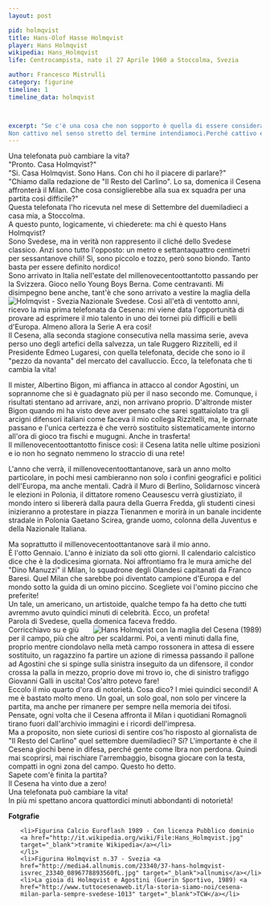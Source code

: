 ```yaml
---
layout: post

pid: holmqvist
title: Hans-Olof Hasse Holmqvist 
player: Hans Holmqvist
wikipedia: Hans_Holmqvist
life: Centrocampista, nato il 27 Aprile 1960 a Stoccolma, Svezia

author: Francesco Mistrulli
category: figurine
timeline: 1
timeline_data: holmqvist



excerpt: "Se c'è una cosa che non sopporto è quella di essere considerato un cattivo giocatore. 
Non cattivo nel senso stretto del termine intendiamoci.Perché cattivo ero cattivo. La gamba non l'ho mai tirata indietro."
---
```

Una telefonata può cambiare la vita?  
"Pronto. Casa Holmqvist?"  
"Si. Casa Holmqvist. Sono Hans. Con chi ho il piacere di parlare?"  
"Chiamo dalla redazione de "Il Resto del Carlino". Lo sa, domenica il Cesena affronterà il Milan. Che cosa consiglierebbe alla sua ex squadra per una partita così difficile?"  
Questa telefonata l'ho ricevuta nel mese di Settembre del duemiladieci a casa mia, a Stoccolma.  
A questo punto, logicamente, vi chiederete: ma chi è questo Hans Holmqvist?  
Sono Svedese, ma in verità non rappresento il cliché dello Svedese classico. Anzi sono tutto l'opposto: un metro e  settantaquattro centimetri per sessantanove chili! Sì, sono piccolo e tozzo, però sono biondo. Tanto basta per essere definito nordico!  
Sono arrivato in Italia nell'estate del millenovecentoottantotto passando per la Svizzera. Gioco nello Young Boys Berna. Come centravanti. Mi disimpegno bene anche, tant'è che sono arrivato a vestire la maglia della Nazionale Svedese.
<img class="responsive-img border w30 margin-1em" src="http://media4.allnumis.com/23340/37-hans-holmqvist-isvrec_23340_0896778893560fL.jpg" alt="Holmqvist - Svezia" align="left">
Così all'età di ventotto anni, ricevo la mia prima telefonata da Cesena: mi viene data l'opportunità di provare ad esprimere il mio talento in uno dei tornei più difficili e belli d'Europa. Almeno allora la Serie A era così!  
Il Cesena, alla seconda stagione consecutiva nella massima serie, aveva perso uno degli artefici della salvezza, un tale Ruggero Rizzitelli, ed il Presidente Edmeo Lugaresi, con quella telefonata, decide che sono io il "pezzo da novanta" del mercato del cavalluccio. Ecco, la telefonata che ti cambia la vita!  

Il mister, Albertino Bigon, mi affianca in attacco al condor Agostini, un soprannome che si è guadagnato più per il naso secondo me. Comunque, i risultati stentano ad arrivare, anzi, non arrivano proprio. D'altronde mister Bigon quando mi ha visto deve aver pensato che sarei sgattaiolato tra gli arcigni difensori italiani come faceva il mio collega Rizzitelli, ma, le giornate passano e l'unica certezza è che verrò sostituito sistematicamente intorno all'ora di gioco tra fischi e mugugni. Anche in trasferta!  
Il millenovecentoottantotto finisce così: il Cesena latita nelle ultime posizioni e io non ho segnato nemmeno lo straccio di una rete!  

L'anno che verrà, il millenovecentoottantanove, sarà un anno molto particolare, in pochi mesi cambieranno non solo i confini geografici e politici dell'Europa, ma anche mentali. Cadrà il Muro di Berlino, Solidarnosc vincerà le elezioni in Polonia, il dittatore romeno Ceausescu verrà giustiziato, il mondo intero si libererà dalla paura della Guerra Fredda, gli studenti cinesi inizieranno a protestare in piazza Tienanmen e morirà in un banale incidente stradale in Polonia Gaetano Scirea, grande uomo, colonna della Juventus e della Nazionale Italiana.  
  
Ma soprattutto il millenovecentoottantanove sarà il mio anno.  
È l'otto Gennaio. L'anno è iniziato da soli otto giorni. Il calendario calcistico dice che è la dodicesima giornata. Noi affrontiamo fra le mura amiche del "Dino Manuzzi" il Milan, lo squadrone degli Olandesi capitanati da Franco Baresi. Quel Milan che sarebbe poi diventato campione d'Europa e del mondo sotto la guida di un omino piccino. Scegliete voi l'omino piccino che preferite!  
Un tale, un americano, un artistoide, qualche tempo fa ha detto che tutti avremmo avuto quindici minuti di celebrità. Ecco, un profeta!  
Parola di Svedese, quella domenica faceva freddo.  
<img class="responsive-img border w30 margin-1em" src="http://net-storage.tccstatic.com/storage/tuttocesenaweb.it/img_notizie/thumb1/61969d8722bf586d8c3c4b776aa0719a-22964-1283890857.jpeg" alt="Hans Holmqvist con la maglia del Cesena (1989)" align="right">
Corricchiavo su e giù per il campo, più che altro per scaldarmi. Poi, a venti minuti dalla fine, proprio mentre ciondolavo nella metà campo rossonera in attesa di essere sostituito, un ragazzino fa partire un azione di rimessa passando il pallone ad Agostini che si spinge sulla sinistra inseguito da un difensore, il condor crossa la palla in mezzo, proprio dove mi trovo io, che di sinistro trafiggo Giovanni Galli in uscita! Cos'altro potevo fare!  
Eccolo il mio quarto d'ora di notorietà. Cosa dico? I miei quindici secondi! A me è bastato molto meno. Un goal, un solo goal, non solo per vincere la partita, ma anche per rimanere per sempre nella memoria dei tifosi.  
Pensate, ogni volta che il Cesena affronta il Milan i quotidiani Romagnoli tirano fuori dall'archivio immagini e i ricordi dell'impresa.  
Ma a proposito, non siete curiosi di sentire cos'ho risposto al giornalista de "Il Resto del Carlino" quel settembre duemiladieci? Si? L'importante è che il Cesena giochi bene in difesa, perché gente come Ibra non perdona. Quindi mai scoprirsi, mai rischiare l'arrembaggio, bisogna giocare con la testa, compatti in ogni zona del campo. Questo ho detto.  
Sapete com'è finita la partita?  
Il Cesena ha vinto due a zero!  
Una telefonata può cambiare la vita!  
In più mi spettano ancora quattordici minuti abbondanti di notorietà!

<div class="post-disclaimer">
<b>Fotgrafie</b><br/>
<ol>

	<li>Figurina Calcio Euroflash 1989 - Con licenza Pubblico dominio <a href="http://it.wikipedia.org/wiki/File:Hans_Holmqvist.jpg" target="_blank">tramite Wikipedia</a></li>
    </li>
	<li>Figurina Holmqvist n.37 - Svezia <a href="http://media4.allnumis.com/23340/37-hans-holmqvist-isvrec_23340_0896778893560fL.jpg" target="_blank">allnumis</a></li>
	<li>La gioia di Holmqvist e Agostini (Guerin Sportivo, 1989) <a href="http://www.tuttocesenaweb.it/la-storia-siamo-noi/cesena-milan-parla-sempre-svedese-1013" target="_blank">TCW</a></li>

</ol>
</div>

<script>
    var holmqvist=[
                    {
                        type:"birth",
                        category:"event",
                        timestamps:[new Date(1960,4-1,27)],
                        text:{
                            body:"Il 27 Aprile 1960, nasce a Stoccolma, Svezia, Hans Holmqvist.",
                            link:null
                        }
                    },
                    {
                        type:"club",
                        category:"range",
                        timestamps:[1978,1983],
                        team:"Djurgårdens IF",
                        text:{
                            body:"Inizia la sua carriera nel Djurgårdens IF. Gioca 86 partite e segna 37 goal.",
                            link:null
                        }
                    },
                    {
                        type:"club",
                        category:"range",
                        timestamps:[1983,1984],
                        team:"Hammarby IF",
                        text:{
                            body:"Nel 1983 si trasferisce nel Hammarby. Gioca 14 match, segnando 3 volte.",
                            link:null
                        }
                    },
                    {
                        type:"club",
                        category:"range",
                        timestamps:[1984,1986],
                        team:"Fortuna Düsseldorf",
                        text:{
                            body:"Nel 1984 va in Germania, nel Fortuna Düsseldorf. Colleziona 59 presenze e va a segno 19 volte.",
                            link:null
                        }
                    },
                    {
                        type:"club",
                        category:"range",
                        timestamps:[1986,1987],
                        team:"Hammarby IF",
                        text:{
                            body:"Nel 1986 torna in Svezia nel Hammarby IF, segnando 1 gol in 21 partite.",
                            link:null
                        }
                    },
                    {
                        type:"club",
                        category:"range",
                        timestamps:[1987,1988],
                        team:"Young Boys",
                        text:{
                            body:"Nel 1987 si trasferisce in Svizzera per giocare negli Young Boys, colleziona 28 presenze e ben 10 reti.",
                            link:null
                        }
                    },
                    {
                        type:"club",
                        category:"range",
                        timestamps:[1988,1990],
                        team:"Cesena",
                        text:{
                            body:"Nel 1988 si traserisce al Cesena, dove colleziona 20 presenze con un solo gol nella sorprendente vittoria dei bianconeri Romagnoli contro il Milan (1-0).",
                            link:null
                        }
                    },
                    {
                        type:"club",
                        category:"range",
                        timestamps:[1990,1993],
                        team:"Örebro",
                        text:{
                            body:"Al termine dell'esperienza italiana, torna a giocare in Svezia nell'Örebro nelle cui file conclude l'attività agonistica nel 1993.",
                            link:null
                        }
                    },
                    {
                        type:"national",
                        timestamps:[1983,1988],
                        team:"Svezia",
                        apps:27,
                        goals:4
                    },
                    {
                        type:"history",
                        category:"event",
                        timestamps:[new Date(1986,2-1,28)],
                        text:{
                            
                            body:"Il 28 Febbraio 1986 viene assassinato nel pieno centro di Stoccolma il primo ministro svedese Olof Palme; questo delitto è rimasto, ad oggi, ancora irrisolto.",
                            link:"http://it.wikipedia.org/wiki/Olof_Palme"
                        }
                    },
                    {
                        type:"history",
                        category:"event",
                        timestamps:[new Date(1989,11-1,9)],
                        text:{
                            
                            body:"<ul><li>18 Aprile, Pechino: cominciano le proteste studentesche in piazza Tienanmen.</li><li>24 Agosto, Polonia: nasce una coalizione di governo formata da Solidarnosc ed altri due partiti.</li><li>9 Novembre, Germani: cade il Muro di Berlino.</li><li>17 Dicembre, Stati Uniti: esce la prima puntata de I Simpson.</li><li>25 Dicembre, Romania: esecuzione del dittatore Nicolae Ceauşescu e della moglie Elena.</li><li>29 Dicembre, Cecoslovacchia: Václav Havel diventa Presidente.</li></ul>",
                            link:"http://it.wikipedia.org/wiki/1989"
                        }
                    },
                    {
                        type:"history",
                        category:"event",
                        timestamps:[new Date(1995,1-1,1)],
                        text:{
                            
                            body:"Nel 1995, in Svezia, viene fondato Metro. Il giornale gratuito ideato per i pendolari. Metro viene stampato in 56 edizioni giornaliere, in 15 linguaggi e 19 nazioni.",
                            link:"http://en.wikipedia.org/wiki/Metro_International"
                        }
                    }
                    
                    
                ];
</script>